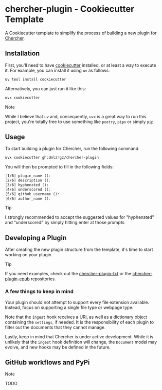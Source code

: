 # chercher-plugin - Cookiecutter Template

A Cookiecutter template to simplify the process of building a new plugin for [Chercher](https://github.com/dnlzrgz/chercher).

## Installation

First, you'll need to have [cookiecutter](https://www.cookiecutter.io) installed, or at least a way to execute it. For example, you can install it using `uv` as follows:

```bash
uv tool install cookiecutter
```

Alternatively, you can just run it like this:

```bash
uvx cookiecutter
```

> [!NOTE]
> While I believe that `uv` and, consequently, `uvx` is a great way to run this project, you're totally free to use something like `poetry`, `pipx` or simply `pip`.

## Usage

To start building a plugin for Chercher, run the following command:

```bash
uvx cookiecutter gh:dnlzrgz/chercher-plugin
```

You will then be prompted to fill in the following fields:

```txt
[1/6] plugin_name ():
[2/6] description ():
[3/6] hyphenated ():
[4/6] underscored ():
[5/6] github_username ():
[6/6] author_name ():
```

> [!TIP]
> I strongly recommended to accept the suggested values for "hyphenated" and "underscored" by simply hitting enter at those prompts.

## Developing a Plugin

After creating the new plugin structure from the template, it's time to start working on your plugin.

> [!TIP]
> If you need examples, check out the [chercher-plugin-txt](https://github.com/dnlzrgz/chercher-plugin-txt) or the [chercher-plugin-epub](https://github.com/dnlzrgz/chercher-plugin-epub) repositories.

### A few things to keep in mind

Your plugin should not attempt to support every file extension available. Instead, focus on supporting a single file type or webpage type.

Note that the `ingest` hook receives a URI, as well as a dictionary object containing the `settings`, if needed. It is the responsibility of each plugin to filter out the documents that they cannot manage.

Lastly, keep in mind that Chercher is under active development. While it is unlikely that the `ingest` hook definition will change, the `Document` model may evolve, and new hooks may be defined in the future.

## GitHub workflows and PyPi

> [!NOTE]
> TODO
